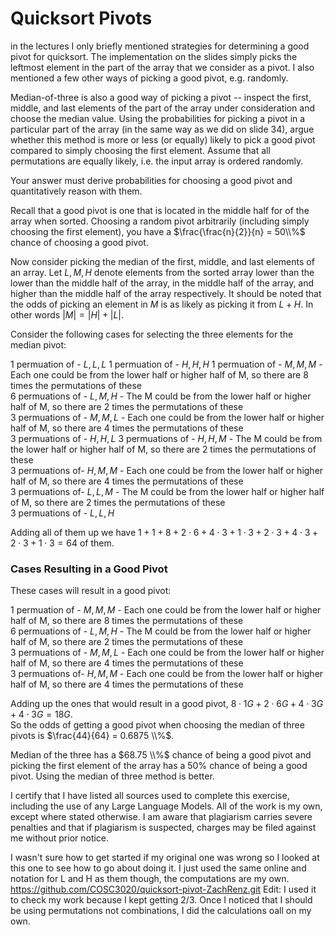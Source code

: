 # Quicksort Pivots

in the lectures I only briefly mentioned strategies for determining a good pivot
for quicksort. The implementation on the slides simply picks the leftmost
element in the part of the array that we consider as a pivot. I also mentioned a
few other ways of picking a good pivot, e.g. randomly.

Median-of-three is also a good way of picking a pivot -- inspect the first,
middle, and last elements of the part of the array under consideration and
choose the median value. Using the probabilities for picking a pivot in a
particular part of the array (in the same way as we did on slide 34), argue
whether this method is more or less (or equally) likely to pick a good pivot
compared to simply choosing the first element. Assume that all permutations are
equally likely, i.e. the input array is ordered randomly.

Your answer must derive probabilities for choosing a good pivot and
quantitatively reason with them.

Recall that a good pivot is one that is located in the middle half for of the array when sorted.
Choosing a random pivot arbitrarily (including simply choosing the first element), you have a $\frac{\frac{n}{2}}{n} = 50\\%$ chance of choosing a good pivot.

Now consider picking the median of the first, middle, and last elements of an array. Let $L,M,H$ denote elements from the sorted array lower than the lower than the middle half of the array, in the middle half of the array, and higher than the middle half of the array respectively.
It should be noted that the odds of picking an element in $M$ is as likely as picking it from $L + H$. In other words $|M| = |H| + |L|$.

Consider the following cases for selecting the three elements for the median pivot:

1 permuation of - $L, L, L$ 
1 permuation of - $H, H, H$
1 permuation of - $M, M, M$  - Each one could be from the lower half or higher half of M, so there are 8 times the permutations of these  
6 permuations of - $L, M, H$  - The M could be from the lower half or higher half of M, so there are 2 times the permutations of these  
3 permuations of - $M, M, L$  - Each one could be from the lower half or higher half of M, so there are 4 times the permutations of these  
3 permuations of - $H, H, L$
3 permuations of - $H, H, M$  - The M could be from the lower half or higher half of M, so there are 2 times the permutations of these  
3 permuations of- $H, M, M$  - Each one could be from the lower half or higher half of M, so there are 4 times the permutations of these  
3 permuations of- $L, L, M$  - The M could be from the lower half or higher half of M, so there are 2 times the permutations of these  
3 permuations of - $L, L, H$

Adding all of them up we have $1+1+8+2\cdot6+4\cdot3+1\cdot3+2\cdot3+4\cdot3+2\cdot3+1\cdot3 = 64$ of them. 

### Cases Resulting in a Good Pivot

These cases will result in a good pivot:

1 permuation of - $M, M, M$  - Each one could be from the lower half or higher half of M, so there are 8 times the permutations of these  
6 permuations of - $L, M, H$  - The M could be from the lower half or higher half of M, so there are 2 times the permutations of these  
3 permuations of - $M, M, L$  - Each one could be from the lower half or higher half of M, so there are 4 times the permutations of these   
3 permuations of- $H, M, M$  - Each one could be from the lower half or higher half of M, so there are 4 times the permutations of these 

Adding up the ones that would result in a good pivot, $8 \cdot 1G + 2 \cdot 6 G + 4 \cdot 3 G + 4 \cdot 3 G = 18 G$.  
So the odds of getting a good pivot when choosing the median of three pivots is $\frac{44}{64} = 0.6875 \\%$.

Median of the three has a $68.75 \\%$ chance of being a good pivot and picking the first element of the array has a $50\%$ chance of being a good pivot. Using the median of three method is better.

I certify that I have listed all sources used to complete this exercise, including the use of any Large Language Models. All of the work is my own, except where stated otherwise. I am aware that plagiarism carries severe penalties and that if plagiarism is suspected, charges may be filed against me without prior notice.

I wasn't sure how to get started if my original one was wrong so I looked at this one to see how to go about doing it. I just used the same online and notation for L and H as them though, the computations are my own. 
https://github.com/COSC3020/quicksort-pivot-ZachRenz.git
Edit: I used it to check my work because I kept getting $2/3$. Once I noticed that I should be using permutations not combinations, I did the calculations oall on my own.

